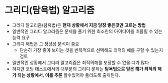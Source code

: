 # 그리디(탐욕법) 알고리즘

- 그리디 알고리즘(탐욕법)은 **현재 상황에서 지금 당장 좋은것만 고르는 방법**
- 일반적인 그리디 알고리즘은 문제를 풀기 위한 최소한의 아이디어를 떠올릴 수 있는 능력 요구
- 그리디 해법은 그 정당성 분석이 중요
  - 단순히 가장 좋아 보이는 것을 반복적으로 선택해도 최적의 해를 구할 수 있는지 검토
- 일반적인 상황에서 그디리 알고리즘은 최적의해를 보장할 수 없을 떄가 많다
- 하지만 코딩 테스트에서의 대부분의 그리디 문제는 **탐욕법으로 얻은 해가 최적의 해가 되는 상황에서, 이를 추론** 할수있어야 풀리도록 출제된다.
